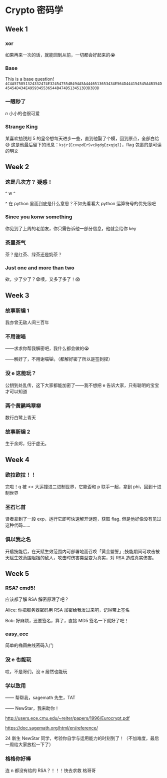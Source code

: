# Crypto 密码学

## Week 1

### xor

如果再来一次的话，就能回到从前，一切都会好起来的😭

### Base

This is a base question! \
`4C4A575851324332474E324547554B494A5A4446513653434E564D444154545A4B354D45454D434E4959345536544B474D5134513D3D3D3D`

### 一眼秒了

$n$ 小小的也很可爱

### Strange King

某喜欢抽锐刻 5 的皇帝想每天进步一些，直到他娶了个模，回到原点，全部白给😅
这是他最后留下的讯息：`ksjr{EcxvpdErSvcDgdgEzxqjql}`，flag 包裹的是可读的明文

## Week 2

### 这是几次方？ 疑惑！

^ w ^

^ 在 python 里面到底是什么意思？不如先看看大 python 运算符号的优先级吧

### Since you konw something

你见到了上周的老朋友，你只需告诉他一部分信息，他就会给你 key

### 茶里茶气

茶？是红茶、绿茶还是奶茶？

### Just one and more than two

欸，少了少了？😨噢，又多了多了！😱

## Week 3

### 故事新编 1

我亦曾无敌人间三百年

### 不用谢喵

——求求你帮我解密吧，我什么都会做的😭

——解好了，不用谢喵😸。（都解好密了所以是签到捏）

### 没 e 这能玩？

公钥到处乱传，这下大家都能加密了——我不想把 e 告诉大家，只有聪明的宝宝才可以知道

### 两个黄鹂鸣翠柳

数行白鹭上青天

### 故事新编 2

生于余烬，归于虚无。

## Week 4

### 欧拉欧拉！！

完啦！q 被 << 大运撞进二进制世界，它能否和 p 联手一起，拿到 phi，回到十进制世界

### 圣石匕首

贤者拿到了一段 exp，运行它即可快速解开谜题，获取 flag. 但是他好像没有见过这种代码……

### 俱以我之名

开启技能后，在天赋生效范围内可部署地面召唤「黄金盟誓」;技能期间可攻击被天赋生效范围阻挡的敌人，攻击时伤害类型变为真实，对 RSA 造成真实伤害。

## Week 5

### RSA? cmd5!

应该都了解 RSA 解密原理了吧？

Alice: 你把服务器密码用 RSA 加密给我发过来吧，记得带上签名

Bob: 好麻烦，还要签名，算了，直接 MD5 签名一下就好了吧！

### easy_ecc

简单的椭圆曲线密码入门

### 没 e 也能玩

哎，不是哥们，没 e 居然也能玩

### 学以致用

—— 帮帮我，sagemath 先生，TAT

—— NewStar，我来助你！

<http://users.ece.cmu.edu/~reiter/papers/1996/Eurocrypt.pdf>

<https://doc.sagemath.org/html/en/reference/>

24 新生 NewStar 同学，考验你自学与运用能力的时刻到了！（不加难度，最后一周给大家放松一下了）

### 格格你好棒

连 n 都没有给的 RSA？！！！快去求救 格哥哥
